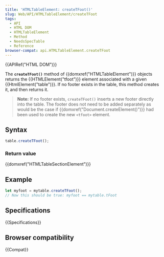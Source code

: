 ```yaml
---
title: 'HTMLTableElement: createTFoot()'
slug: Web/API/HTMLTableElement/createTFoot
tags:
  - API
  - HTML DOM
  - HTMLTableElement
  - Method
  - NeedsSpecTable
  - Reference
browser-compat: api.HTMLTableElement.createTFoot
---
```

{{APIRef("HTML DOM")}}

The **`createTFoot()`** method of
{{domxref("HTMLTableElement")}} objects returns the {{HTMLElement("tfoot")}} element
associated with a given {{HtmlElement("table")}}. If no footer exists in the table, this
method creates it, and then returns it.

> **Note:** If no footer exists, `createTFoot()` inserts a new
> footer directly into the table. The footer does not need to be added separately as
> would be the case if {{domxref("Document.createElement()")}} had been used to create
> the new `<tfoot>` element.

## Syntax

```js
table.createTFoot();
```

### Return value

{{domxref("HTMLTableSectionElement")}}

## Example

```js
let myfoot = mytable.createTFoot();
// Now this should be true: myfoot == mytable.tFoot
```

## Specifications

{{Specifications}}

## Browser compatibility

{{Compat}}
